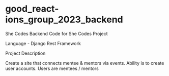 # good_react-ions_group_2023_backend
She Codes Backend Code for She Codes Project 

Language - Django Rest Framework 

Project Description 

Create a site that connects mentee & mentors via events. 
Ability is to create user accounts. Users are mentees / mentors 

